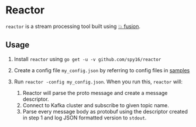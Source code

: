 # Reactor

`reactor` is a stream processing tool built using [💥 fusion](https://github.com/spy16/fusion).

## Usage

1. Install `reactor` using `go get -u -v github.com/spy16/reactor`
2. Create a config file `my_config.json` by referring to config files in [samples](./samples) 
3. Run `reactor -config my_config.json`. When you run this, `reactor` will:

    1. Reactor will parse the proto message and create a message descriptor.
    2. Connect to Kafka cluster and subscribe to given topic name.
    3. Parse every message body as protobuf using the descriptor created in step 1 and log JSON formatted version
       to `stdout`.
